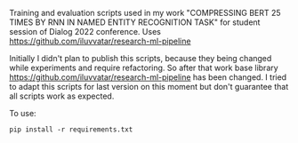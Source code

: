 Training and evaluation scripts used in my work 
"COMPRESSING BERT 25 TIMES BY RNN IN NAMED ENTITY RECOGNITION TASK" 
for student session of Dialog 2022 conference.
Uses https://github.com/iluvvatar/research-ml-pipeline

Initially I didn't plan to publish this scripts, because they being changed
while experiments and require refactoring. So after that work base library 
https://github.com/iluvvatar/research-ml-pipeline has been changed. I tried to
adapt this scripts for last version on this moment but don't guarantee that all
scripts work as expected.

To use:
```
pip install -r requirements.txt
```
